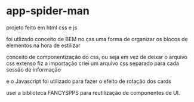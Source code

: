 # app-spider-man

projeto feito em html css e js

foi utlizado conceito de BEM no css uma forma de organizar os blocos de elementos
na hora de estilizar

conceito de componentização do css, ou seja em vez de deixar o arquivo css extenso
fiz a importação criei um arquivo css separado para cada sessão de informação

e o Javascript foi utilizado para fazer o efeito de rotação dos cards

usei a biblioteca FANCYSPPS para reutilização de componentes de UI.
